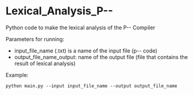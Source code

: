 # Lexical_Analysis_P--
Python code to make the lexical analysis of the P-- Compiler


Parameters for running:
- input_file_name (.txt) is a name of the input file (p-- code)
- output_file_name_output: name of the output file (file that contains the result of lexical analysis)

Example:

```
python main.py --input input_file_name --output output_file_name 
```
